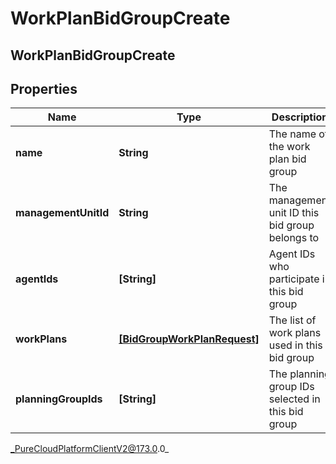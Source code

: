 # WorkPlanBidGroupCreate

## WorkPlanBidGroupCreate

## Properties

|Name | Type | Description | Notes|
|------------ | ------------- | ------------- | -------------|
| **name** | **String** | The name of the work plan bid group | |
| **managementUnitId** | **String** | The management unit ID this bid group belongs to | |
| **agentIds** | **[String]** | Agent IDs who participate in this bid group | |
| **workPlans** | [**[BidGroupWorkPlanRequest]**]([BidGroupWorkPlanRequest]) | The list of work plans used in this bid group | |
| **planningGroupIds** | **[String]** | The planning group IDs selected in this bid group | |



_PureCloudPlatformClientV2@173.0.0_
